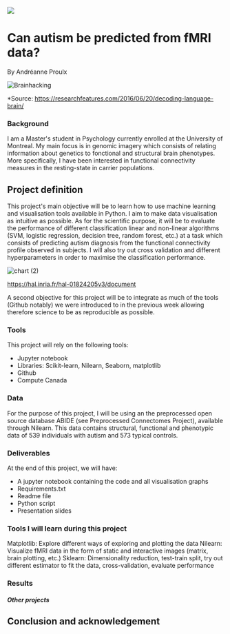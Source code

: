 [![](https://img.shields.io/badge/Visit-our%20project%20page-ff69b4)](https://school.brainhackmtl.org/project/template)

# Can autism be predicted from fMRI data?

By Andréanne Proulx

![Brainhacking](https://cdn2.researchfeatures.com/wp-content/uploads/2016/06/Decoding_language_brain.jpg)

*Source: https://researchfeatures.com/2016/06/20/decoding-language-brain/

### Background

I am a Master's student in Psychology currently enrolled at the University of Montreal. My main focus is in genomic imagery which consists of relating information about genetics to fonctional and structural brain phenotypes. More specifically, I have been interested in functional connectivity measures in the resting-state in carrier populations. 

## Project definition 

This project's main objective will be to learn how to use machine learning and visualisation tools available in Python. I aim to make data visualisation as intuitive as possible. As for the scientific purpose, it will be to evaluate the performance of different classification linear and non-linear algorithms (SVM, logistic regression, decision tree, random forest, etc.) at a task which consists of predicting autism diagnosis from the functional connectivity profile observed in subjects. I will also try out cross validation and different hyperparameters in order to maximise the classification performance.    

![chart (2)](https://user-images.githubusercontent.com/65092948/82572545-7f161a80-9b52-11ea-9380-640eca9851bd.jpg)

https://hal.inria.fr/hal-01824205v3/document

A second objective for this project will be to integrate as much of the tools (Github notably) we were introduced to in the previous week allowing therefore science to be as reproducible as possible. 

### Tools 

This project will rely on the following tools: 
 * Jupyter notebook 
 * Libraries: Scikit-learn, Nilearn, Seaborn, matplotlib
 * Github 
 * Compute Canada

### Data 
For the purpose of this project, I will be using an the preprocessed open source database ABIDE (see Preprocessed Connectomes Project), available through Nilearn. This data contains structural, functional and phenotypic data of 539 individuals with autism and 573 typical controls.  

### Deliverables
At the end of this project, we will have:
 
 - A jupyter notebook containing the code and all visualisation graphs
 - Requirements.txt
 - Readme file 
 - Python script
 - Presentation slides
 
### Tools I will learn during this project
Matplotlib: Explore different ways of exploring and plotting the data
Nilearn: Visualize fMRI data in the form of static and interactive images (matrix, brain plotting, etc.) 
Sklearn: Dimensionality reduction, test-train split, try out different estimator to fit the data, cross-validation, evaluate performance


### Results 
##### Other projects
## Conclusion and acknowledgement
